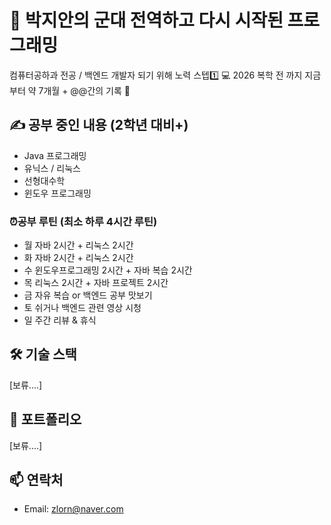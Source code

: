 # 🫡 박지안의 군대 전역하고 다시 시작된 프로그래밍 
컴퓨터공하과 전공 / 백엔드 개발자 되기 위해 노력 스텝1️⃣ 💻
2026 복학 전 까지 지금부터 약 7개월 + @@간의 기록 🧾

## ✍ 공부 중인 내용 (2학년 대비+)
- Java 프로그래밍
- 유닉스 / 리눅스
- 선형대수학
- 윈도우 프로그래밍
### ⏰공부 루틴 (최소 하루 4시간 루틴)
- 월  자바 2시간 + 리눅스 2시간
- 화  자바 2시간 + 리눅스 2시간
- 수  윈도우프로그래밍 2시간 + 자바 복습 2시간
- 목  리눅스 2시간 + 자바 프로젝트 2시간
- 금	 자유 복습 or 백엔드 공부 맛보기
- 토	 쉬거나 백엔드 관련 영상 시청
- 일	 주간 리뷰 & 휴식

## 🛠 기술 스택
[보류....]

## 📘 포트폴리오
[보류....]


## 📫 연락처
- Email: zlorn@naver.com
